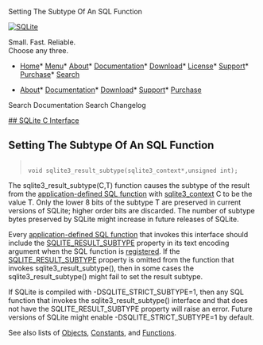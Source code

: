 




Setting The Subtype Of An SQL Function




[![SQLite](../images/sqlite370_banner.gif)](../index.html)


Small. Fast. Reliable.  
Choose any three.


* [Home](../index.html)* [Menu](javascript:void(0))* [About](../about.html)* [Documentation](../docs.html)* [Download](../download.html)* [License](../copyright.html)* [Support](../support.html)* [Purchase](../prosupport.html)* [Search](javascript:void(0))




* [About](../about.html)* [Documentation](../docs.html)* [Download](../download.html)* [Support](../support.html)* [Purchase](../prosupport.html)






Search Documentation
Search Changelog









[## SQLite C Interface](../c3ref/intro.html)
## Setting The Subtype Of An SQL Function




> ```
> 
> void sqlite3_result_subtype(sqlite3_context*,unsigned int);
> 
> ```



The sqlite3\_result\_subtype(C,T) function causes the subtype of
the result from the [application\-defined SQL function](../appfunc.html) with
[sqlite3\_context](../c3ref/context.html) C to be the value T. Only the lower 8 bits
of the subtype T are preserved in current versions of SQLite;
higher order bits are discarded.
The number of subtype bytes preserved by SQLite might increase
in future releases of SQLite.


Every [application\-defined SQL function](../appfunc.html) that invokes this interface
should include the [SQLITE\_RESULT\_SUBTYPE](../c3ref/c_deterministic.html#sqliteresultsubtype) property in its
text encoding argument when the SQL function is
[registered](../c3ref/create_function.html). If the [SQLITE\_RESULT\_SUBTYPE](../c3ref/c_deterministic.html#sqliteresultsubtype)
property is omitted from the function that invokes sqlite3\_result\_subtype(),
then in some cases the sqlite3\_result\_subtype() might fail to set
the result subtype.


If SQLite is compiled with \-DSQLITE\_STRICT\_SUBTYPE\=1, then any
SQL function that invokes the sqlite3\_result\_subtype() interface
and that does not have the SQLITE\_RESULT\_SUBTYPE property will raise
an error. Future versions of SQLite might enable \-DSQLITE\_STRICT\_SUBTYPE\=1
by default.


See also lists of
 [Objects](../c3ref/objlist.html),
 [Constants](../c3ref/constlist.html), and
 [Functions](../c3ref/funclist.html).


